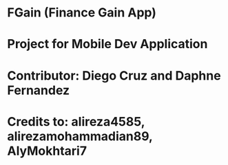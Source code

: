 <h1>FGain (Finance Gain App)</h1>

# Project for Mobile Dev Application
# Contributor: Diego Cruz and Daphne Fernandez
# Credits to: alireza4585, alirezamohammadian89, AlyMokhtari7
